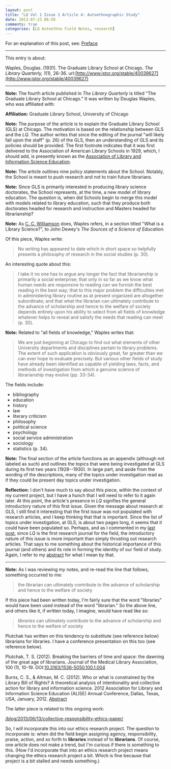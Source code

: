 ```yaml
---
layout: post
title: "LQ Vol 1 Issue 1 Article 4: Autoethnographic Study"
date: 2013-07-23 06:59
comments: true
categories: [LQ Autoethno Field Notes, research]
---
```


For an explanation of this post, see:
[Preface](/blog/2013/08/14/lq-autoethnography-research-journal-preface/)

---

This entry is about:

Waples, Douglas. (1931). The Graduate Library School at Chicago.
*The Library Quarterly, 1*(1), 26-36.
url:[http://www.jstor.org/stable/40039627](http://www.jstor.org/stable/40039627)

---

**Note:** The fourth article published in *The Library Quarterly*
is titled "The Graduate Library School at Chicago." It was written
by Douglas Waples, who was affiliated with: 

**Affiliation:** Graduate Library School, University of Chicago

**Note:** The purpose of the article is to explain the Graduate
Library School (GLS) at Chicago. The motivation is based on the
relationship between GLS and the *LQ*. The author writes that
since the editing of the journal "will likely fall upon the staff"
(p. 26) of the GLS, then an understanding of GLS and its policies
should be provided. The first footnote indicates that it was first
delivered to the Association of American Library Schools in 1929,
which, I should add, is presently known as the [Association of
Library and Information Science Education][1]. 

[1]: http://www.alise.org/

**Note:** The article outlines nine policy statements about the
School. Notably, the School is meant to push research and not to
train future librarians.

**Note:** Since GLS is primarily interested in producing library
science doctorates, the School represents, at the time, a new
model of library education. The question is, when did Schools
begin to merge this model with models related to library
education, such that they produce both doctorates headed for
research and instruction and Masters headed for librarianship?

**Note:** As [C. C. Williamson][2] does, Waples refers, in a
section titled "What is a Library Science?", to John Dewey's *The
Sources of a Science of Education.*

[2]: /blog/2013/07/19/lq-vol-1-issue-1-article-1-autoethnographric-study/

Of this piece, Waples write:

> No writing has appeared to date which in short space so
> helpfully presents a philosophy of research in the social
> studies (p. 30).

An interesting quote about this:

> I take it no one has to argue any longer the fact that
> librarianship *is* primarily a social enterprise; that only in
> so far as we know what human needs are responsive to reading can
> we furnish the best reading in the best way; that to this major
> problem the difficulties met in administering library routine as
> at present organized are altogether subordinate; and that what
> the librarian can ultimately contribute to the advance of
> scholarship and hence to the welfare of society depends entirely
> upon his ability to select from all fields of knowledge whatever
> helps to reveal and satisfy the needs that reading can meet (p.
> 30).

**Note:** Related to "all fields of knowledge," Waples writes
that:

> We are just beginning at Chicago to find out what elements of
> other University departments and disciplines pertain to library
> problems. The extent of such application is obviously great, far
> greater than we can ever hope to evaluate precisely. But various
> other fields of study have already been identified as capable of
> yielding laws, facts, and methods of investigation from which a
> genuine science of librarianship may evolve (pp. 33-34).

The fields include:

- bibliography
- education
- history
- law
- literary criticism
- philosophy
- political science
- psychology
- social service administration
- sociology
- statistics (p. 34).

**Note:** The final section of the article functions as an
appendix (although not labeled as such) and outlines the topics
that were being investigated at GLS during its first two years
(1928--1930). In large part, and aside from the wording of the
descriptions, many of the topics under investigation read as if
they could be present day topics under investigation.

**Reflection:** I don't have much to say about this piece, within
the context of my current project, but I have a hunch that I will
need to refer to it again later. At this point, the article's
presence in *LQ* signifies the general introductory nature of this
first issue. Given the message about research at GLS, I still find
it interesting that the first issue was not populated with
research articles, and I keep thinking that that is important.
Since the list of topics under investigation, at GLS, is about two
pages long, it seems that it could have been populated so.
Perhaps, and as I commented in my [last post][3], since *LQ* is
the first research journal for the field, the introductory nature
of this issue is more important than simply thrusting out research
articles. That says to me something about the historical
importance of this journal (and others) and its role in forming
the identity of our field of study. Again, I refer to my
[abstract][4] for what I mean by that.

[3]: /blog/2013/07/22/lq-vol-1-issue-1-article-3-autoethnographic-study/

[4]: /blog/2013/07/19/authoethnography-abstract/

---

**Note:** As I was reviewing my notes, and re-read the line that
follows, something occurred to me:

> the librarian can ultimately contribute to the advance of
> scholarship and hence to the welfare of society

If this piece had been written today, I'm fairly sure that the
word "libraries" would have been used instead of the word
"librarian." So the above line, and others like it, if written
today, I imagine, would have read like so:

> *libraries* can ultimately contribute to the advance of
> scholarship and hence to the welfare of society

Plutchak has written on this tendency to substitute (see reference
below) librarians for libraries. I have a conference presentation
on this too (see reference below).

Plutchak, T. S. (2012). Breaking the barriers of time and space:
the dawning of the great age of librarians. Journal of the Medical
Library Association, 100 (1), 10-19.
DOI:[10.3163/1536-5050.100.1.004](http://dx.doi.org/10.3163/1536-5050.100.1.004)

Burns, C. S., &amp; Altman, M. C. (2012). Who or what is constrained
by the Library Bill of Rights? A theoretical analysis of
intentionality and collective action for library and information
science. 2012 Association for Library and Information Science
Education (ALISE) Annual Conference, Dallas, Texas, USA, January,
2012.
[Abstract](http://www.alise.org/assets/documents/juried%20papers%20abstract.pdf)

The latter piece is related to this ongoing work:

[/blog/2013/06/13/collective-responsibility-ethics-paper/](/blog/2013/06/13/collective-responsibility-ethics-paper/)

So, I will incorporate this into our ethics research project. The
question to incorporate is: when did the field begin assigning
agency, responsibility, praise, action, and so forth to
**libraries** instead of to **librarians**. Of course, one article
does not make a trend, but I'm curious if there is something to
this. (How I'd incorporate that into an ethics research project
means changing the ethics research project a bit. Which is fine
because that project is a bit stalled and needs something.)
